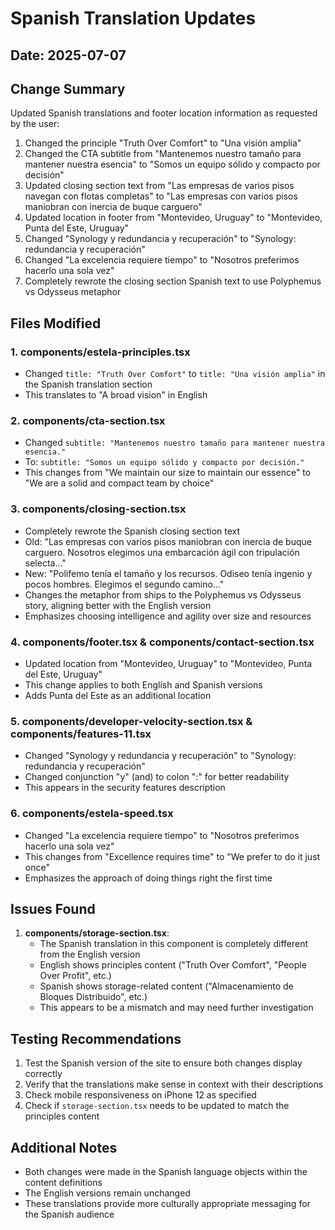 # Spanish Translation Updates

## Date: 2025-07-07

## Change Summary
Updated Spanish translations and footer location information as requested by the user:
1. Changed the principle "Truth Over Comfort" to "Una visión amplia"
2. Changed the CTA subtitle from "Mantenemos nuestro tamaño para mantener nuestra esencia" to "Somos un equipo sólido y compacto por decisión"
3. Updated closing section text from "Las empresas de varios pisos navegan con flotas completas" to "Las empresas con varios pisos maniobran con inercia de buque carguero"
4. Updated location in footer from "Montevideo, Uruguay" to "Montevideo, Punta del Este, Uruguay"
5. Changed "Synology y redundancia y recuperación" to "Synology: redundancia y recuperación"
6. Changed "La excelencia requiere tiempo" to "Nosotros preferimos hacerlo una sola vez"
7. Completely rewrote the closing section Spanish text to use Polyphemus vs Odysseus metaphor

## Files Modified

### 1. components/estela-principles.tsx
- Changed `title: "Truth Over Comfort"` to `title: "Una visión amplia"` in the Spanish translation section
- This translates to "A broad vision" in English

### 2. components/cta-section.tsx
- Changed `subtitle: "Mantenemos nuestro tamaño para mantener nuestra esencia."`
- To: `subtitle: "Somos un equipo sólido y compacto por decisión."`
- This changes from "We maintain our size to maintain our essence" to "We are a solid and compact team by choice"

### 3. components/closing-section.tsx
- Completely rewrote the Spanish closing section text
- Old: "Las empresas con varios pisos maniobran con inercia de buque carguero. Nosotros elegimos una embarcación ágil con tripulación selecta..."
- New: "Polifemo tenía el tamaño y los recursos. Odiseo tenía ingenio y pocos hombres. Elegimos el segundo camino..."
- Changes the metaphor from ships to the Polyphemus vs Odysseus story, aligning better with the English version
- Emphasizes choosing intelligence and agility over size and resources

### 4. components/footer.tsx & components/contact-section.tsx
- Updated location from "Montevideo, Uruguay" to "Montevideo, Punta del Este, Uruguay"
- This change applies to both English and Spanish versions
- Adds Punta del Este as an additional location

### 5. components/developer-velocity-section.tsx & components/features-11.tsx
- Changed "Synology y redundancia y recuperación" to "Synology: redundancia y recuperación"
- Changed conjunction "y" (and) to colon ":" for better readability
- This appears in the security features description

### 6. components/estela-speed.tsx
- Changed "La excelencia requiere tiempo" to "Nosotros preferimos hacerlo una sola vez"
- This changes from "Excellence requires time" to "We prefer to do it just once"
- Emphasizes the approach of doing things right the first time

## Issues Found
1. **components/storage-section.tsx**: 
   - The Spanish translation in this component is completely different from the English version
   - English shows principles content ("Truth Over Comfort", "People Over Profit", etc.)
   - Spanish shows storage-related content ("Almacenamiento de Bloques Distribuido", etc.)
   - This appears to be a mismatch and may need further investigation

## Testing Recommendations
1. Test the Spanish version of the site to ensure both changes display correctly
2. Verify that the translations make sense in context with their descriptions
3. Check mobile responsiveness on iPhone 12 as specified
4. Check if `storage-section.tsx` needs to be updated to match the principles content

## Additional Notes
- Both changes were made in the Spanish language objects within the content definitions
- The English versions remain unchanged
- These translations provide more culturally appropriate messaging for the Spanish audience